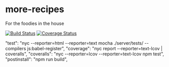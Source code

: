 # more-recipes
For the foodies in the house

[![Build Status](https://travis-ci.org/Merdoth/more-recipes.svg?branch=develop)](https://travis-ci.org/Merdoth/more-recipes)
[![Coverage Status](https://coveralls.io/repos/github/Merdoth/more-recipes/badge.svg?branch=develop)](https://coveralls.io/github/Merdoth/more-recipes?branch=develop)



"test": "nyc --reporter=html --reporter=text mocha ./server/tests/ --compilers js:babel-register",
    "coverage": "nyc report --reporter=text-lcov | coveralls",
    "coveralls": "nyc --reporter=lcov --reporter=text-lcov npm test",
    "postinstall": "npm run build",